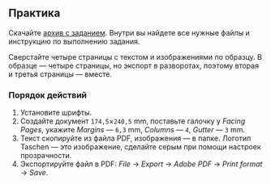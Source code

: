 ## Практика

Скачайте [архив с заданием](https://study.softculture.cc/img/PRT_55/Practice_1_Folder.zip#newtab). Внутри вы найдете все нужные файлы и инструкцию по выполнению задания.

Сверстайте четыре страницы с текстом и изображениями по образцу. В образце — четыре страницы, но экспорт в разворотах, поэтому вторая и третья страницы — вместе.

### Порядок действий

1. Установите шрифты. 
2. Создайте документ `174,5`×`240,5` mm, поставьте галочку у *Facing Pages*, укажите *Margins* — `6,3` mm, *Columns* — `4`, *Gutter* — `3` mm.
3. Текст скопируйте из файла PDF, изображения — в папке. Логотип Taschen — это изображение, сделайте серым при помощи настроек прозрачности.
4. Экспортируйте файл в PDF: _File_ → _Export_ → _Adobe PDF_ → _Print format_ → _Save_.